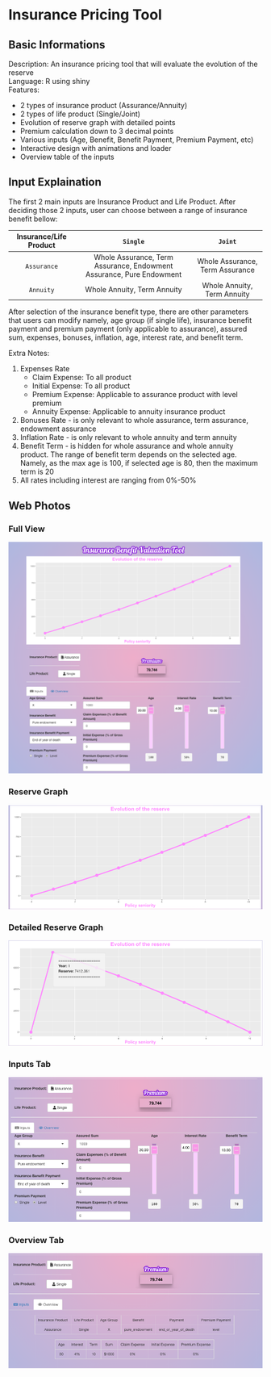 # Insurance Pricing Tool
  
## Basic Informations  
Description: An insurance pricing tool that will evaluate the evolution of the reserve  
Language: R using shiny  
Features:  
- 2 types of insurance product (Assurance/Annuity)
- 2 types of life product (Single/Joint)
- Evolution of reserve graph with detailed points
- Premium calculation down to 3 decimal points
- Various inputs (Age, Benefit, Benefit Payment, Premium Payment, etc)
- Interactive design with animations and loader
- Overview table of the inputs
   
## Input Explaination
The first 2 main inputs are Insurance Product and Life Product. After deciding those 2 inputs, user can choose between a range of insurance benefit bellow: 
  
| Insurance/Life Product | `Single` | `Joint` |
| :---: | :---: | :---: |
| `Assurance` | Whole Assurance, Term Assurance, Endowment Assurance, Pure Endowment | Whole Assurance, Term Assurance |
| `Annuity` | Whole Annuity, Term Annuity | Whole Annuity, Term Annuity |
  
After selection of the insurance benefit type, there are other parameters that users can modify namely, age group (if single life), insurance benefit payment and premium payment (only applicable to assurance), assured sum, expenses, bonuses, inflation, age, interest rate, and benefit term.  
  
Extra Notes:
1. Expenses Rate
   * Claim Expense: To all product
   * Initial Expense: To all product
   * Premium Expense: Applicable to assurance product with level premium
   * Annuity Expense: Applicable to annuity insurance product
2. Bonuses Rate - is only relevant to whole assurance, term assurance, endowment assurance
3. Inflation Rate - is only relevant to whole annuity and term annuity
4. Benefit Term - is hidden for whole assurance and whole annuity product. The range of benefit term depends on the selected age. Namely, as the max age is 100, if selected age is 80, then the maximum term is 20
5. All rates including interest are ranging from 0%-50%

## Web Photos
### Full View
![Pricing Tool Full View](/Images/Pricing%20Tool%20Full%20View.png)  
### Reserve Graph
![Reserve Graph](/Images/Reserve%20Graph.png)  
### Detailed Reserve Graph
![Detailed Reserve Graph](/Images/Detailed%20Graph.png)  
### Inputs Tab
![Inputs](/Images/Inputs.png)  
### Overview Tab
![Overview](/Images/Overview.png)  
